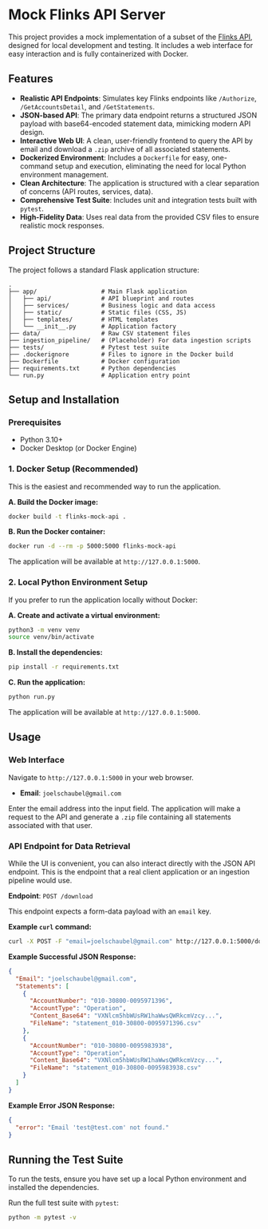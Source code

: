 # Mock Flinks API Server

This project provides a mock implementation of a subset of the [Flinks API](https://docs.flinks.com/docs/welcome?_gl=1*je0k2v*_gcl_au*NDY3Mzk0Mzc5LjE3NTEwNDk5NzU.), designed for local development and testing. It includes a web interface for easy interaction and is fully containerized with Docker.

## Features

- **Realistic API Endpoints**: Simulates key Flinks endpoints like `/Authorize`, `/GetAccountsDetail`, and `/GetStatements`.
- **JSON-based API**: The primary data endpoint returns a structured JSON payload with base64-encoded statement data, mimicking modern API design.
- **Interactive Web UI**: A clean, user-friendly frontend to query the API by email and download a `.zip` archive of all associated statements.
- **Dockerized Environment**: Includes a `Dockerfile` for easy, one-command setup and execution, eliminating the need for local Python environment management.
- **Clean Architecture**: The application is structured with a clear separation of concerns (API routes, services, data).
- **Comprehensive Test Suite**: Includes unit and integration tests built with `pytest`.
- **High-Fidelity Data**: Uses real data from the provided CSV files to ensure realistic mock responses.

## Project Structure

The project follows a standard Flask application structure:

```
.
├── app/                  # Main Flask application
│   ├── api/              # API blueprint and routes
│   ├── services/         # Business logic and data access
│   ├── static/           # Static files (CSS, JS)
│   ├── templates/        # HTML templates
│   └── __init__.py       # Application factory
├── data/                 # Raw CSV statement files
├── ingestion_pipeline/   # (Placeholder) For data ingestion scripts
├── tests/                # Pytest test suite
├── .dockerignore         # Files to ignore in the Docker build
├── Dockerfile            # Docker configuration
├── requirements.txt      # Python dependencies
└── run.py                # Application entry point
```

## Setup and Installation

### Prerequisites

- Python 3.10+
- Docker Desktop (or Docker Engine)

### 1. Docker Setup (Recommended)

This is the easiest and recommended way to run the application.

**A. Build the Docker image:**
```bash
docker build -t flinks-mock-api .
```

**B. Run the Docker container:**
```bash
docker run -d --rm -p 5000:5000 flinks-mock-api
```
The application will be available at `http://127.0.0.1:5000`.

### 2. Local Python Environment Setup

If you prefer to run the application locally without Docker:

**A. Create and activate a virtual environment:**
```bash
python3 -m venv venv
source venv/bin/activate
```

**B. Install the dependencies:**
```bash
pip install -r requirements.txt
```

**C. Run the application:**
```bash
python run.py
```
The application will be available at `http://127.0.0.1:5000`.


## Usage

### Web Interface

Navigate to `http://127.0.0.1:5000` in your web browser.

- **Email**: `joelschaubel@gmail.com`

Enter the email address into the input field. The application will make a request to the API and generate a `.zip` file containing all statements associated with that user.

### API Endpoint for Data Retrieval

While the UI is convenient, you can also interact directly with the JSON API endpoint. This is the endpoint that a real client application or an ingestion pipeline would use.

**Endpoint**: `POST /download`

This endpoint expects a form-data payload with an `email` key.

**Example `curl` command:**
```bash
curl -X POST -F "email=joelschaubel@gmail.com" http://127.0.0.1:5000/download
```

**Example Successful JSON Response:**
```json
{
  "Email": "joelschaubel@gmail.com",
  "Statements": [
    {
      "AccountNumber": "010-30800-0095971396",
      "AccountType": "Operation",
      "Content_Base64": "VXNlcm5hbWUsRW1haWwsQWRkcmVzcy...",
      "FileName": "statement_010-30800-0095971396.csv"
    },
    {
      "AccountNumber": "010-30800-0095983938",
      "AccountType": "Operation",
      "Content_Base64": "VXNlcm5hbWUsRW1haWwsQWRkcmVzcy...",
      "FileName": "statement_010-30800-0095983938.csv"
    }
  ]
}
```

**Example Error JSON Response:**
```json
{
  "error": "Email 'test@test.com' not found."
}
```

## Running the Test Suite

To run the tests, ensure you have set up a local Python environment and installed the dependencies.

Run the full test suite with `pytest`:
```bash
python -m pytest -v
```
